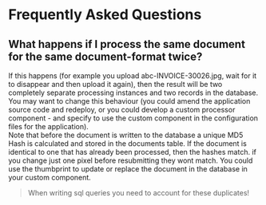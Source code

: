 # Frequently Asked Questions

## What happens if I process the same document for the same document-format twice?

If this happens (for example you upload abc-INVOICE-30026.jpg, wait for it to disappear and then upload it again), then the result will be two completely separate processing instances and two records in the database.  You may want to change this behaviour (you could amend the application source code and redeploy, or you could develop a custom processor component - and specify to use the custom component in the configuration files for the application).  
Note that before the document is written to the database a unique MD5 Hash is calculated and stored in the documents table.  If the document is identical to one that has already been processed, then the hashes match.  if you change just one pixel before resubmitting they wont match.  You could use the thumbprint to update or replace the document in the database in your custom component.  

> When writing sql queries you need to account for these duplicates!
